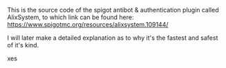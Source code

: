 This is the source code of the spigot antibot & authentication plugin called AlixSystem, to which link can be found here: https://www.spigotmc.org/resources/alixsystem.109144/

I will later make a detailed explanation as to why it's the fastest and safest of it's kind.

xes
